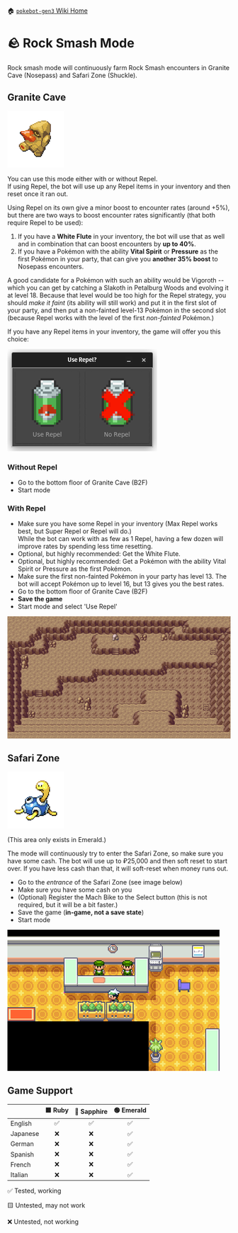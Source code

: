 🏠 [`pokebot-gen3` Wiki Home](../Readme.md)

# 🪨 Rock Smash Mode

Rock smash mode will continuously farm Rock Smash encounters in Granite Cave (Nosepass) and Safari Zone (Shuckle).

## Granite Cave
![](../../modules/web/static/sprites/pokemon/shiny/Nosepass.png)

You can use this mode either with or without Repel.  
If using Repel, the bot will use up any Repel items in your inventory and then reset once it ran out.

Using Repel on its own give a minor boost to encounter rates (around +5%), but there are two ways to
boost encounter rates significantly (that both require Repel to be used):

1. If you have a **White Flute** in your inventory, the bot will use that as well and in combination
   that can boost encounters by **up to 40%**.
2. If you have a Pokémon with the ability **Vital Spirit** or **Pressure** as the first Pokémon in
   your party, that can give you **another 35% boost** to Nosepass encounters.

A good candidate for a Pokémon with such an ability would be Vigoroth -- which you can get by catching
a Slakoth in Petalburg Woods and evolving it at level 18. Because that level would be too high for the
Repel strategy, you should _make it faint_ (its ability will still work) and put it in the first slot
of your party, and then put a non-fainted level-13 Pokémon in the second slot (because Repel works with
the level of the first _non-fainted_ Pokémon.)

If you have any Repel items in your inventory, the game will offer you this choice:

![](../images/rock_smash_repel_prompt.png)

### Without Repel

- Go to the bottom floor of Granite Cave (B2F)
- Start mode

### With Repel

- Make sure you have some Repel in your inventory (Max Repel works best, but Super Repel or Repel will do.)  
  While the bot can work with as few as 1 Repel, having a few dozen will improve rates by spending less time resetting.
- Optional, but highly recommended: Get the White Flute.
- Optional, but highly recommended: Get a Pokémon with the ability Vital Spirit or Pressure as the first Pokémon.
- Make sure the first non-fainted Pokémon in your party has level 13. The bot will accept Pokémon up to level 16, but
  13 gives you the best rates.
- Go to the bottom floor of Granite Cave (B2F)
- **Save the game**
- Start mode and select 'Use Repel'

![image](../images/granite_cave.png)


## Safari Zone
![](../../modules/web/static/sprites/pokemon/shiny/Shuckle.png)

(This area only exists in Emerald.)

The mode will continuously try to enter the Safari Zone, so make sure you have some cash. The bot will use up to ₽25,000 and then soft reset to start over. If you have less cash than that, it will soft-reset when money runs out.

- Go to the _entrance_ of the Safari Zone (see image below)
- Make sure you have some cash on you
- (Optional) Register the Mach Bike to the Select button (this is not required, but it will be a bit faster.)
- Save the game (**in-game, not a save state**)
- Start mode

![image](../images/safari_zone.png)


## Game Support
|          | 🟥 Ruby | 🔷 Sapphire | 🟢 Emerald |
|:---------|:-------:|:-----------:|:----------:|
| English  |    ✅    |      ✅      |     ✅      |
| Japanese |    ❌    |      ❌      |     ✅      |
| German   |    ❌    |      ❌      |     ✅      |
| Spanish  |    ❌    |      ❌      |     ✅      |
| French   |    ❌    |      ❌      |     ✅      |
| Italian  |    ❌    |      ❌      |     ✅      |

✅ Tested, working

🟨 Untested, may not work

❌ Untested, not working
